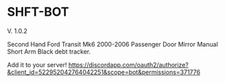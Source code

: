 # SHFT-BOT
V. 1.0.2

Second Hand Ford Transit Mk6 2000-2006 Passenger Door Mirror Manual Short Arm Black debt tracker.

Add it to your server!
https://discordapp.com/oauth2/authorize?&client_id=522952042764042251&scope=bot&permissions=371776
